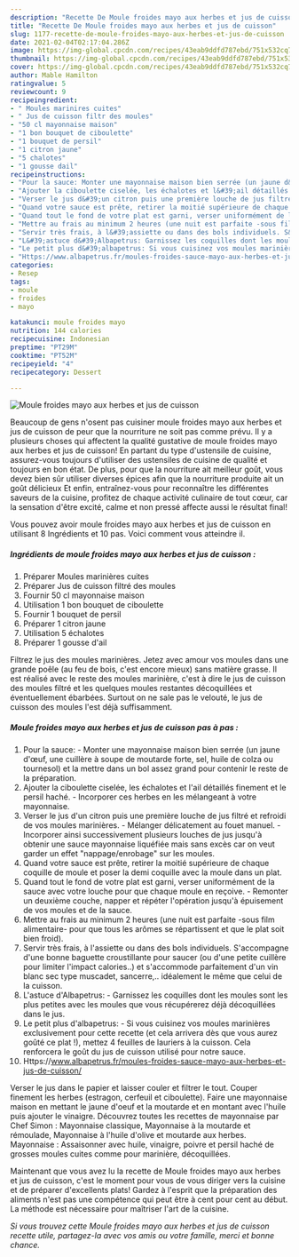 ```yaml
---
description: "Recette De Moule froides mayo aux herbes et jus de cuisson"
title: "Recette De Moule froides mayo aux herbes et jus de cuisson"
slug: 1177-recette-de-moule-froides-mayo-aux-herbes-et-jus-de-cuisson
date: 2021-02-04T02:17:04.286Z
image: https://img-global.cpcdn.com/recipes/43eab9ddfd787ebd/751x532cq70/moule-froides-mayo-aux-herbes-et-jus-de-cuisson-photo-principale-de-la-recette.jpg
thumbnail: https://img-global.cpcdn.com/recipes/43eab9ddfd787ebd/751x532cq70/moule-froides-mayo-aux-herbes-et-jus-de-cuisson-photo-principale-de-la-recette.jpg
cover: https://img-global.cpcdn.com/recipes/43eab9ddfd787ebd/751x532cq70/moule-froides-mayo-aux-herbes-et-jus-de-cuisson-photo-principale-de-la-recette.jpg
author: Mable Hamilton
ratingvalue: 5
reviewcount: 9
recipeingredient:
- " Moules marinires cuites"
- " Jus de cuisson filtr des moules"
- "50 cl mayonnaise maison"
- "1 bon bouquet de ciboulette"
- "1 bouquet de persil"
- "1 citron jaune"
- "5 chalotes"
- "1 gousse dail"
recipeinstructions:
- "Pour la sauce: Monter une mayonnaise maison bien serrée (un jaune d&#39;œuf, une cuillère à soupe de moutarde forte, sel, huile de colza ou tournesol) et la mettre dans un bol assez grand pour contenir le reste de la préparation."
- "Ajouter la ciboulette ciselée, les échalotes et l&#39;ail détaillés finement et le persil haché. Incorporer ces herbes en les mélangeant à votre mayonnaise."
- "Verser le jus d&#39;un citron puis une première louche de jus filtré et refroidi de vos moules marinières. Mélanger délicatement au fouet manuel. Incorporer ainsi successivement plusieurs louches de jus jusqu&#39;à obtenir une sauce mayonnaise liquéfiée mais sans excès car on veut garder un effet &#34;nappage/enrobage&#34; sur les moules."
- "Quand votre sauce est prête, retirer la moitié supérieure de chaque coquille de moule et poser la demi coquille avec la moule dans un plat."
- "Quand tout le fond de votre plat est garni, verser uniformément de la sauce avec votre louche pour que chaque moule en reçoive. Remonter un deuxième couche, napper et répéter l&#39;opération jusqu&#39;à épuisement de vos moules et de la sauce."
- "Mettre au frais au minimum 2 heures (une nuit est parfaite -sous film alimentaire- pour que tous les arômes se répartissent et que le plat soit bien froid)."
- "Servir très frais, à l&#39;assiette ou dans des bols individuels. S&#39;accompagne d&#39;une bonne baguette croustillante pour saucer (ou d&#39;une petite cuillère pour limiter l&#39;impact calories..) et s&#39;accommode parfaitement d&#39;un vin blanc sec type muscadet, sancerre,.. idéalement le même que celui de la cuisson."
- "L&#39;astuce d&#39;Albapetrus: Garnissez les coquilles dont les moules sont les plus petites avec les moules que vous récupérerez déjà décoquillées dans le jus."
- "Le petit plus d&#39;albapetrus: Si vous cuisinez vos moules marinières exclusivement pour cette recette (et cela arrivera dès que vous aurez goûté ce plat !), mettez 4 feuilles de lauriers à la cuisson. Cela renforcera le goût du jus de cuisson utilisé pour notre sauce."
- "Https://www.albapetrus.fr/moules-froides-sauce-mayo-aux-herbes-et-jus-de-cuisson/"
categories:
- Resep
tags:
- moule
- froides
- mayo

katakunci: moule froides mayo 
nutrition: 144 calories
recipecuisine: Indonesian
preptime: "PT29M"
cooktime: "PT52M"
recipeyield: "4"
recipecategory: Dessert

---
```



![Moule froides mayo aux herbes et jus de cuisson](https://img-global.cpcdn.com/recipes/43eab9ddfd787ebd/751x532cq70/moule-froides-mayo-aux-herbes-et-jus-de-cuisson-photo-principale-de-la-recette.jpg)

Beaucoup de gens n'osent pas cuisiner moule froides mayo aux herbes et jus de cuisson de peur que la nourriture ne soit pas comme prévu. Il y a plusieurs choses qui affectent la qualité gustative de moule froides mayo aux herbes et jus de cuisson! En partant du type d'ustensile de cuisine, assurez-vous toujours d'utiliser des ustensiles de cuisine de qualité et toujours en bon état. De plus, pour que la nourriture ait meilleur goût, vous devez bien sûr utiliser diverses épices afin que la nourriture produite ait un goût délicieux Et enfin, entraînez-vous pour reconnaître les différentes saveurs de la cuisine, profitez de chaque activité culinaire de tout cœur, car la sensation d'être excité, calme et non pressé affecte aussi le résultat final!

<!--inarticleads1-->

Vous pouvez avoir moule froides mayo aux herbes et jus de cuisson en utilisant 8 Ingrédients et 10 pas. Voici comment vous atteindre il.

##### Ingrédients de moule froides mayo aux herbes et jus de cuisson :

1. Préparer  Moules marinières cuites
1. Préparer  Jus de cuisson filtré des moules
1. Fournir 50 cl mayonnaise maison
1. Utilisation 1 bon bouquet de ciboulette
1. Fournir 1 bouquet de persil
1. Préparer 1 citron jaune
1. Utilisation 5 échalotes
1. Préparer 1 gousse d&#39;ail


Filtrez le jus des moules marinières. Jetez avec amour vos moules dans une grande poêle (au feu de bois, c&#39;est encore mieux) sans matière grasse. Il est réalisé avec le reste des moules marinière, c&#39;est à dire le jus de cuisson des moules filtré et les quelques moules restantes décoquillées et éventuellement ébarbées. Surtout on ne sale pas le velouté, le jus de cuisson des moules l&#39;est déjà suffisamment. 

<!--inarticleads2-->

##### Moule froides mayo aux herbes et jus de cuisson pas à pas :

1. Pour la sauce: - Monter une mayonnaise maison bien serrée (un jaune d&#39;œuf, une cuillère à soupe de moutarde forte, sel, huile de colza ou tournesol) et la mettre dans un bol assez grand pour contenir le reste de la préparation.
1. Ajouter la ciboulette ciselée, les échalotes et l&#39;ail détaillés finement et le persil haché. - Incorporer ces herbes en les mélangeant à votre mayonnaise.
1. Verser le jus d&#39;un citron puis une première louche de jus filtré et refroidi de vos moules marinières. - Mélanger délicatement au fouet manuel. - Incorporer ainsi successivement plusieurs louches de jus jusqu&#39;à obtenir une sauce mayonnaise liquéfiée mais sans excès car on veut garder un effet &#34;nappage/enrobage&#34; sur les moules.
1. Quand votre sauce est prête, retirer la moitié supérieure de chaque coquille de moule et poser la demi coquille avec la moule dans un plat.
1. Quand tout le fond de votre plat est garni, verser uniformément de la sauce avec votre louche pour que chaque moule en reçoive. - Remonter un deuxième couche, napper et répéter l&#39;opération jusqu&#39;à épuisement de vos moules et de la sauce.
1. Mettre au frais au minimum 2 heures (une nuit est parfaite -sous film alimentaire- pour que tous les arômes se répartissent et que le plat soit bien froid).
1. Servir très frais, à l&#39;assiette ou dans des bols individuels. S&#39;accompagne d&#39;une bonne baguette croustillante pour saucer (ou d&#39;une petite cuillère pour limiter l&#39;impact calories..) et s&#39;accommode parfaitement d&#39;un vin blanc sec type muscadet, sancerre,.. idéalement le même que celui de la cuisson.
1. L&#39;astuce d&#39;Albapetrus: - Garnissez les coquilles dont les moules sont les plus petites avec les moules que vous récupérerez déjà décoquillées dans le jus.
1. Le petit plus d&#39;albapetrus: - Si vous cuisinez vos moules marinières exclusivement pour cette recette (et cela arrivera dès que vous aurez goûté ce plat !), mettez 4 feuilles de lauriers à la cuisson. Cela renforcera le goût du jus de cuisson utilisé pour notre sauce.
1. Https://www.albapetrus.fr/moules-froides-sauce-mayo-aux-herbes-et-jus-de-cuisson/


Verser le jus dans le papier et laisser couler et filtrer le tout. Couper finement les herbes (estragon, cerfeuil et ciboulette). Faire une mayonnaise maison en mettant le jaune d&#39;oeuf et la moutarde et en montant avec l&#39;huile puis ajouter le vinaigre. Découvrez toutes les recettes de mayonnaise par Chef Simon : Mayonnaise classique, Mayonnaise à la moutarde et rémoulade, Mayonnaise à l&#39;huile d&#39;olive et moutarde aux herbes. Mayonnaise : Assaisonner avec huile, vinaigre, poivre et persil haché de grosses moules cuites comme pour marinière, décoquillées. 

<!--inarticleads1-->

<p>
Maintenant que vous avez lu la recette de Moule froides mayo aux herbes et jus de cuisson, c'est le moment pour vous de vous diriger vers la cuisine et de préparer d'excellents plats! Gardez à l'esprit que la préparation des aliments n'est pas une compétence qui peut être à cent pour cent au début. La méthode est nécessaire pour maîtriser l'art de la cuisine.
</p>

<p>
<i>Si vous trouvez cette Moule froides mayo aux herbes et jus de cuisson recette utile, partagez-la avec vos amis ou votre famille, merci et bonne chance.</i>
</p>
